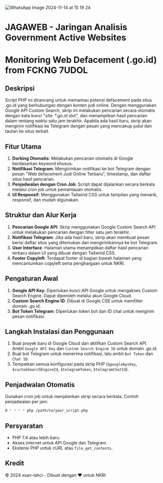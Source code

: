 ![WhatsApp Image 2024-11-14 at 15 19 24](https://github.com/user-attachments/assets/0b70768c-0046-48f4-a42f-810b8146f125)

# JAGAWEB - Jaringan Analisis Government Active Websites 
# Monitoring Web Defacement (.go.id) from FCKNG 7UDOL

## Deskripsi
Script PHP ini dirancang untuk memantau potensi defacement pada situs .go.id yang berhubungan dengan konten judi online. Dengan menggunakan Google API Custom Search, skrip ini melakukan pencarian secara otomatis dengan kata kunci "site: *.go.id slot", dan menampilkan hasil pencarian dalam rentang waktu satu jam terakhir. Apabila ada hasil baru, skrip akan mengirim notifikasi ke Telegram dengan pesan yang mencakup judul dan tautan ke situs terkait.

## Fitur Utama
1. **Dorking Otomatis**: Melakukan pencarian otomatis di Google berdasarkan keyword khusus.
2. **Notifikasi Telegram**: Mengirimkan notifikasi ke bot Telegram dengan pesan "Web defacement Judi Online Terbaru", timestamp, dan daftar situs hasil pencarian.
3. **Penjadwalan dengan Cron Job**: Script dapat dijalankan secara berkala melalui cron job untuk pemantauan otomatis.
4. **UI Responsif**: Menggunakan Tailwind CSS untuk tampilan yang menarik, responsif, dan mudah digunakan.

## Struktur dan Alur Kerja
1. **Pencarian Google API**: Skrip menggunakan Google Custom Search API untuk melakukan pencarian dengan filter satu jam terakhir.
2. **Notifikasi Telegram**: Jika ada hasil baru, skrip akan membuat pesan berisi daftar situs yang ditemukan dan mengirimkannya ke bot Telegram.
3. **User Interface**: Halaman utama menampilkan daftar hasil pencarian terbaru dalam UI yang dibuat dengan Tailwind CSS.
4. **Footer Copyleft**: Terdapat footer di bagian bawah halaman yang mencantumkan copyleft serta penghargaan untuk NKRI.

## Pengaturan Awal
1. **Google API Key**: Diperlukan kunci API Google untuk mengakses Custom Search Engine. Dapat diperoleh melalui akun Google Cloud.
2. **Custom Search Engine ID**: Dibuat di Google CSE untuk memfilter domain .go.id.
3. **Bot Token Telegram**: Diperlukan token bot dan ID chat untuk mengirim pesan notifikasi.

## Langkah Instalasi dan Penggunaan
1. Buat proyek baru di Google Cloud dan aktifkan Custom Search API. Ambil `Google API Key` dan `Custom Search Engine ID` untuk domain .go.id.
2. Buat bot Telegram untuk menerima notifikasi, lalu ambil `Bot Token` dan `Chat ID`.
3. Tempatkan semua konfigurasi pada skrip PHP (`$googleApiKey`, `$customSearchEngineId`, `$telegramToken`, `$telegramChatId`).

## Penjadwalan Otomatis
Gunakan cron job untuk menjalankan skrip secara berkala. Contoh penjadwalan per jam:
```bash
0 * * * * php /path/to/your_script.php
```

## Persyaratan
- PHP 7.4 atau lebih baru.
- Akses internet untuk API Google dan Telegram.
- Ekstensi PHP untuk cURL atau `file_get_contents`.

## Kredit
&copy; 2024 xsan-lahci - Dibuat dengan ❤️ untuk NKRI
